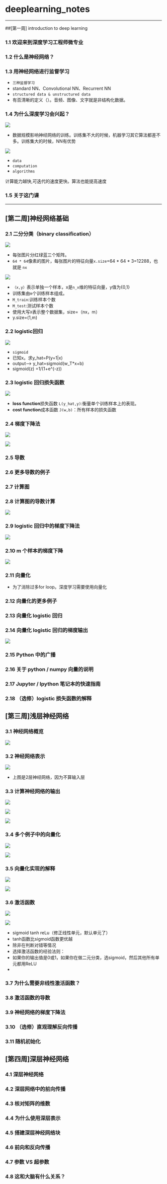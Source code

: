 






















# deeplearning_notes

-----------------

##[第一周] introduction to deep learning

### 1.1 欢迎来到深度学习工程师微专业

### 1.2 什么是神经网络？

### 1.3 用神经网络进行监督学习

- `三种监督学习`
- standard NN、Convolutional NN、Recurrent NN
- `structured data & unstructured data`
- 有否清晰的定义（）。音频、图像、文字就是非结构化数据。

### 1.4 为什么深度学习会兴起？

![](/images/0.png)

- 数据规模影响神经网络的训练。训练集不大的时候，机器学习其它算法都差不多。训练集大的时候，NN有优势

![](/images/1.png)

- `data`
- `computation`
- `algorithms`

计算能力越快,可迭代的速度更快。算法也能提高速度

### 1.5 关于这门课

---------------------

## [第二周]神经网络基础

### 2.1 二分分类（binary classification）

![](images/3.png)

- 每张图片分红绿蓝三个矩阵。
- `64 * 64`像素的图片，每张图片的特征向量`x.size`=64 * 64 * 3=12288，也就是 `nx`

![](images/2.png)

- `（x,y）`表示单独一个样本，x是`n_x`维的特征向量，y值为{0,1}
- 训练集由`m`个训练样本组成。
- `M_train`:训练样本个数
- `M_test`:测试样本个数
- 使用大写`X`表示整个数据集，size=（nx，m）
- y.size=(1,m)

### 2.2 logistic回归

![](images/4.png)

- `sigmoid` 	
- 已知x。求y_hat=P(y=1|x)
- output--> y_hat=sigmoid(w_T*x+b)
- sigmoid(z) =1/(1+e^(-z))

### 2.3 logistic 回归损失函数

![](images/5.png)

- **loss function**损失函数 `L(y_hat,y)`:衡量单个训练样本上的表现。
- **cost function**成本函数 `J(w,b)`：所有样本的损失函数

### 2.4 梯度下降法

![](images/6.png)

![](images/7.png)

### 2.5 导数

### 2.6 更多导数的例子

### 2.7 计算图

### 2.8 计算图的导数计算

![](images/8.png)


### 2.9 logistic 回归中的梯度下降法

![](images/9.png)

### 2.10 m 个样本的梯度下降

![](images/10.png)

### 2.11 向量化

- 为了消除过多for loop。深度学习需要使用向量化

### 2.12 向量化的更多例子

### 2.13 向量化 logistic 回归

### 2.14 向量化 logistic 回归的梯度输出

![](images/11.png)

### 2.15 Python 中的广播

### 2.16 关于 python / numpy 向量的说明

### 2.17 Jupyter / Ipython 笔记本的快速指南

### 2.18 （选修）logistic 损失函数的解释

## [第三周]浅层神经网络

### 3.1 神经网络概览

![](images/12.png)

### 3.2 神经网络表示

![](images/13.png)

- 上图是2层神经网络，因为不算输入层

### 3.3 计算神经网络的输出

![](images/14.png)

![](images/16.png)

![](images/15.png)

### 3.4 多个例子中的向量化

![](images/17.png)

![](images/18.png)

### 3.5 向量化实现的解释

![](images/19.png)

![](images/20.png)

### 3.6 激活函数

![](images/21.png)

![](images/22.png)

- sigmoid tanh reLu（修正线性单元，默认单元了）
- tanh函数比sigmoid函数更优越
- 除非在判断对错等情况
- 选择激活函数的经验法则：
- 如果你的输出值是0或1，如果你在做二元分类，选sigmoid，然后其他所有单元都用ReLU
- 

### 3.7 为什么需要非线性激活函数？

### 3.8 激活函数的导数

### 3.9 神经网络的梯度下降法

### 3.10 （选修）直观理解反向传播

### 3.11 随机初始化

## [第四周]深层神经网络

### 4.1 深层神经网络

### 4.2 深层网络中的前向传播

### 4.3 核对矩阵的维数

### 4.4 为什么使用深层表示

### 4.5 搭建深层神经网络块

### 4.6 前向和反向传播

### 4.7 参数 VS 超参数

### 4.8 这和大脑有什么关系？

